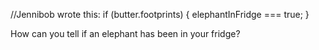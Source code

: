 
//Jennibob wrote this: 
if (butter.footprints) {
  elephantInFridge === true;
}

How can you tell if an elephant has been in your fridge?

